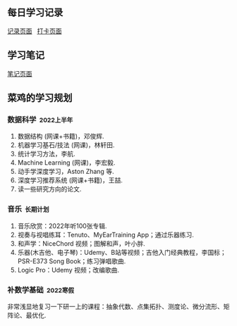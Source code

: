 ## 每日学习记录

[记录页面](./records.html) <small>&nbsp;</small> [打卡页面](./clock_in.html)

## 学习笔记

[笔记页面](./notes.html)

## 菜鸡的学习规划

### 数据科学 <small>&nbsp;2022上半年 </small>
1. 数据结构 (网课+书籍)，邓俊辉.
2. 机器学习基石/技法 (网课)，林轩田.
3. 统计学习方法，李航.
4. Machine Learning (网课)，李宏毅.
5. 动手学深度学习，Aston Zhang 等.
6. 深度学习推荐系统 (网课+书籍)，王喆.
7. 读一些研究方向的论文.

### 音乐 <small>&nbsp;长期计划 </small>
1. 音乐欣赏：2022年听100张专辑.
2. 视奏与视唱练耳：Tenuto、MyEarTraining App；通过乐器练习.
3. 和声学：NiceChord 视频；图解和声，叶小胖.
4. 乐器(木吉他、电子琴)：Udemy、B站等视频；吉他入门经典教程，李国标；PSR-E373 Song Book；练习弹唱歌曲.
5. Logic Pro：Udemy 视频；改编歌曲.

### 补数学基础 <small>&nbsp;2022寒假 </small>
非常浅显地复习一下研一上的课程：抽象代数、点集拓扑、测度论、微分流形、矩阵论、最优化.








